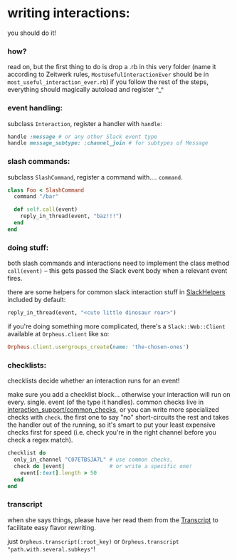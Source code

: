# writing interactions:
you should do it!
### how?
read on, but the first thing to do is drop a .rb in this very folder (name it according to Zeitwerk rules, `MostUsefulInteractionEver` should be in `most_useful_interaction_ever.rb`)
if you follow the rest of the steps, everything should magically autoload and register ^_^
### event handling:
subclass `Interaction`, register a handler with `handle`:
```ruby
handle :message # or any other Slack event type
handle message_subtype: :channel_join # for subtypes of Message
```

### slash commands:
subclass `SlashCommand`, register a command with.... `command`.
```ruby
class Foo < SlashCommand
  command "/bar"

  def self.call(event)
    reply_in_thread(event, "baz!!!")
  end
end
```
### doing stuff:
both slash commands and interactions need to implement the class method `call(event)` – this gets passed the Slack event body when a relevant event fires.

there are some helpers for common slack interaction stuff in [SlackHelpers](../interaction_support/slack_helpers.rb) included by default:
```ruby
reply_in_thread(event, "<cute little dinosaur roar>")
```
if you're doing something more complicated, there's a `Slack::Web::Client` available at `Orpheus.client` like so:
```ruby
Orpheus.client.usergroups_create(name: 'the-chosen-ones')
```
### checklists:
checklists decide whether an interaction runs for an event!

make sure you add a checklist block...
otherwise your interaction will run on every. single. event (of the type it handles).
common checks live in [interaction_support/common_checks](../interaction_support/common_checks.rb), or you can write more specialized checks with `check`.
the first one to say "no" short-circuits the rest and takes the handler out of the running, so it's smart to put your least expensive checks first for speed (i.e. check you're in the right channel before you check a regex match).

```ruby
checklist do
  only_in_channel "C07ETBSJA7L" # use common checks,
  check do |event|              # or write a specific one!
    event[:text].length > 50
  end
end
```

### transcript

when she says things, please have her read them from the [Transcript](../../transcript_data.rb) to facilitate easy flavor rewriting.

just `Orpheus.transcript(:root_key)` or `Orpheus.transcript "path.with.several.subkeys"`!
